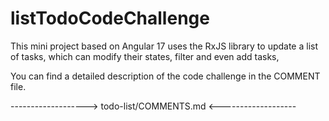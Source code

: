 # listTodoCodeChallenge
This mini project based on Angular 17 uses the RxJS library to update a list of tasks, which can modify their states, filter and even add tasks,

You can find a detailed description of the code challenge in the COMMENT file.

-------------------> todo-list/COMMENTS.md <-------------------
